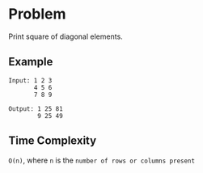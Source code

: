 # Problem

Print square of diagonal elements.

## Example

```
Input: 1 2 3
       4 5 6
       7 8 9

Output: 1 25 81
        9 25 49
```

## Time Complexity

`O(n)`, where `n` is the `number of rows or columns present`